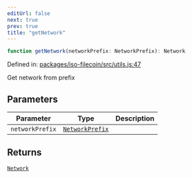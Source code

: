 ```yaml
---
editUrl: false
next: true
prev: true
title: "getNetwork"
---
```


```ts
function getNetwork(networkPrefix: NetworkPrefix): Network
```

Defined in: [packages/iso-filecoin/src/utils.js:47](https://github.com/hugomrdias/filecoin/blob/main/packages/iso-filecoin/src/utils.js#L47)

Get network from prefix

## Parameters

| Parameter | Type | Description |
| ------ | ------ | ------ |
| `networkPrefix` | [`NetworkPrefix`](/api/utils/type-aliases/networkprefix/) |  |

## Returns

[`Network`](/api/adapters/filsnap/type-aliases/network/)
